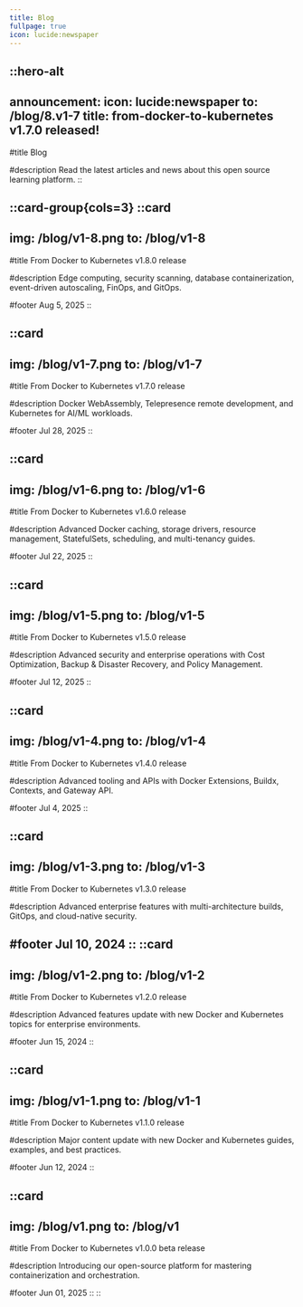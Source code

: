 ```yaml
---
title: Blog
fullpage: true
icon: lucide:newspaper
---
```


::hero-alt
---
announcement:
icon: lucide:newspaper
to: /blog/8.v1-7
title: from-docker-to-kubernetes v1.7.0 released!
---

#title
Blog

#description
Read the latest articles and news about this open source learning platform.
::

::card-group{cols=3}
  ::card
  ---
  img: /blog/v1-8.png
  to: /blog/v1-8
  ---

  #title
  From Docker to Kubernetes v1.8.0 release

  #description
  Edge computing, security scanning, database containerization, event-driven autoscaling, FinOps, and GitOps.

  #footer
  Aug 5, 2025
  ::

  ::card
  ---
  img: /blog/v1-7.png
  to: /blog/v1-7
  ---

  #title
  From Docker to Kubernetes v1.7.0 release

  #description
  Docker WebAssembly, Telepresence remote development, and Kubernetes for AI/ML workloads.

  #footer
  Jul 28, 2025
  ::

  ::card
  ---
  img: /blog/v1-6.png
  to: /blog/v1-6
  ---

  #title
  From Docker to Kubernetes v1.6.0 release

  #description
  Advanced Docker caching, storage drivers, resource management, StatefulSets, scheduling, and multi-tenancy guides.

  #footer
  Jul 22, 2025
  ::

  ::card
  ---
  img: /blog/v1-5.png
  to: /blog/v1-5
  ---

  #title
  From Docker to Kubernetes v1.5.0 release

  #description
  Advanced security and enterprise operations with Cost Optimization, Backup & Disaster Recovery, and Policy Management.

  #footer
  Jul 12, 2025
  ::

  ::card
  ---
  img: /blog/v1-4.png
  to: /blog/v1-4
  ---

  #title
  From Docker to Kubernetes v1.4.0 release

  #description
  Advanced tooling and APIs with Docker Extensions, Buildx, Contexts, and Gateway API.

  #footer
  Jul 4, 2025
  ::

  ::card
  ---
  img: /blog/v1-3.png
  to: /blog/v1-3
  ---

  #title
  From Docker to Kubernetes v1.3.0 release

  #description
  Advanced enterprise features with multi-architecture builds, GitOps, and cloud-native security.

  #footer
  Jul 10, 2024
  ::
  ::card
  ---
  img: /blog/v1-2.png
  to: /blog/v1-2
  ---

  #title
  From Docker to Kubernetes v1.2.0 release

  #description
  Advanced features update with new Docker and Kubernetes topics for enterprise environments.

  #footer
  Jun 15, 2024
  ::

  ::card
  ---
  img: /blog/v1-1.png
  to: /blog/v1-1
  ---

  #title
  From Docker to Kubernetes v1.1.0 release

  #description
  Major content update with new Docker and Kubernetes guides, examples, and best practices.

  #footer
  Jun 12, 2024
  ::

  ::card
  ---
  img: /blog/v1.png
  to: /blog/v1
  ---

  #title
  From Docker to Kubernetes v1.0.0 beta release

  #description
  Introducing our open-source platform for mastering containerization and orchestration.

  #footer
  Jun 01, 2025
  ::
::
